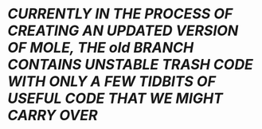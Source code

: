 # ***CURRENTLY IN THE PROCESS OF CREATING AN UPDATED VERSION OF MOLE, THE old BRANCH CONTAINS UNSTABLE TRASH CODE WITH ONLY A FEW TIDBITS OF USEFUL CODE THAT WE MIGHT CARRY OVER***

